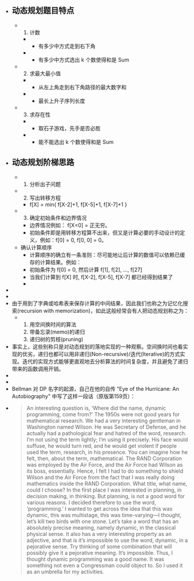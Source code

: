 - ## 动态规划题目特点
	- 1. 计数
		- - 有多少中方式走到右下角
		- - 有多少中方式选出 k 个数使得和是 Sum
	- 2. 求最大最小值
		- - 从左上角走到右下角路径的最大数字和
		- - 最长上升子序列长度
	- 3. 求存在性
		- - 取石子游戏，先手是否必胜
		- - 能不能选出 k 个数使得和是 Sum
- ## 动态规划阶梯思路
	- 1. 分析出子问题
	- 2. 写出转移方程
		- f[X] = min{ f[X-2]+1, f[X-5]+1, f[X-7]+1 }
	- 3. 确定初始条件和边界情况
		- 边界情况例如： f[X<0] = 正无穷。
		- 初始条件即是用转移方程算不出来，但又是计算必要的手动设计的定义，例如：f[0] = 0, f[0, 0] = 0。
	- 确认计算顺序
		- 计算顺序的确立有一条准则：尽可能地让后计算的数值可以依赖已缓存的计算结果。例如：
		- 初始条件为 f[0] = 0, 然后计算 f[1], f[2], ..., f[27]
		- 当我们计算到 f[X] 时, f[X-2], f[X-5], f[X-7] 都已经得到结果了
		-
-
-
- 由于用到了字典或哈希表来保存计算的中间结果，因此我们也称之为记忆化搜索(recursion with memorization)，如此这般经常会有人把动态规划称之为：
	- 1. 用空间换时间的算法
	  2. 带备忘录(memo)的递归
	  3. 递归树的剪枝(pruning)
- 事实上，这些别称只是对动态规划的落地实现的一种观察。空间换时间也看实现的优劣，递归也都可以用非递归(Non-recursive)/迭代(Iterative)的方式实现。迭代的实现方式能够更直观地去分析算法的时间复杂度，并且避免了递归带来的函数调用开销。
-
-
- Bellman 对 DP 名字的起源，自己在他的自传 "Eye of the Hurricane: An Autobiography" 中写了这样一段话（原版第159页）：
- >An interesting question is, ‘Where did the name, dynamic programming, come from?’ The 1950s were not good years for mathematical research. We had a very interesting gentleman in Washington named Wilson. He was Secretary of Defense, and he actually had a pathological fear and hatred of the word, research. I’m not using the term lightly; I’m using it precisely. His face would suffuse, he would turn red, and he would get violent if people used the term, research, in his presence. You can imagine how he felt, then, about the term, mathematical. The RAND Corporation was employed by the Air Force, and the Air Force had Wilson as its boss, essentially. Hence, I felt I had to do something to shield Wilson and the Air Force from the fact that I was really doing mathematics inside the RAND Corporation. What title, what name, could I choose? In the first place I was interested in planning, in decision making, in thinking. But planning, is not a good word for various reasons. I decided therefore to use the word, ‘programming.’ I wanted to get across the idea that this was dynamic, this was multistage, this was time-varying—I thought, let’s kill two birds with one stone. Let’s take a word that has an absolutely precise meaning, namely dynamic, in the classical physical sense. It also has a very interesting property as an adjective, and that is it’s impossible to use the word, dynamic, in a pejorative sense. Try thinking of some combination that will possibly give it a pejorative meaning. It’s impossible. Thus, I thought dynamic programming was a good name. It was something not even a Congressman could object to. So I used it as an umbrella for my activities.